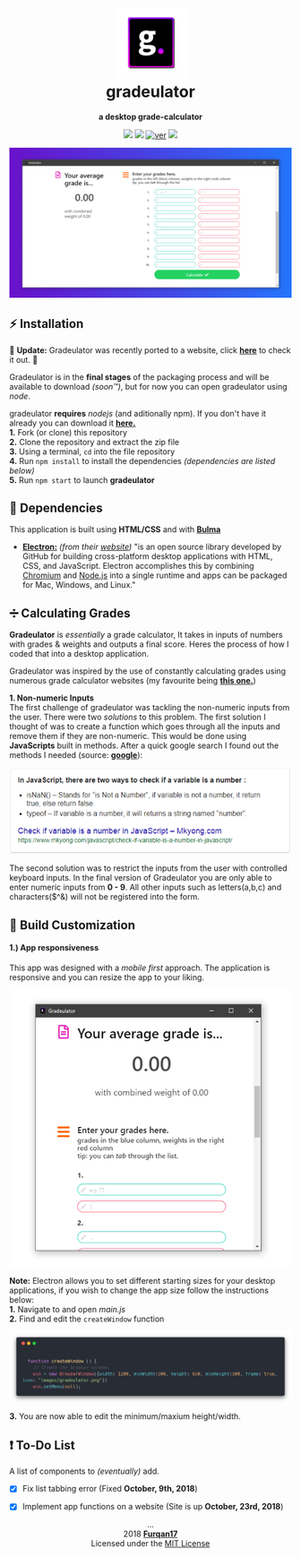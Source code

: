<h1 align="center">
  <img src="media/gradeulator%20icon/gradeulator.png" title="The gradeulator Logo" width="25%">
  <br> gradeulator
</h1>

<p align="center"> <b> a desktop grade-calculator </b> </p>

<p align="center">
  <a href="https://electronjs.org/"><img src="https://img.shields.io/badge/electron-2.0.8-8240ac.svg"></a>
  <a href="https://github.com/Furqan17/gradeulator/blob/master/package.json"><img src="https://img.shields.io/badge/version-1.0.1-40c123.svg"></a>
  <a href="https://technet.microsoft.com/en-us/library/bb496995.aspx"><img src="https://img.shields.io/badge/platform(s)-win64%20%7C%20osx-red.svg" alt="ver"></a>
  <a href="https://opensource.org/licenses/MIT"><img src="https://img.shields.io/badge/license-MIT-ff69b4.svg"></a>
</p>

<div align="center">
  <a href="https://raw.githubusercontent.com/Furqan17/gradeulator/master/media/gradeulator-src/calculate-purple-bg.PNG" target="_blank">
    <img src="https://raw.githubusercontent.com/Furqan17/gradeulator/master/media/gradeulator-src/calculate-purple-bg.PNG" title="Gradeulator-Electron">
  </a>
</div>

## :zap: Installation  
:tada: **Update:** Gradeulator was recently ported to a website, click **[here](https://furqan17.github.io/gradeulator)** to check it out. :tada:

Gradeulator is in the **final stages** of the packaging process and will be available to download *(soon™)*, but for now you can open gradeulator using *node*. 
  
gradeulator **requires** _nodejs_ (and aditionally npm). If you don't have it already you can download it **[here.](https://nodejs.org/en/)**  
**1.** Fork (or clone) this repository  
**2.** Clone the repository and extract the zip file  
**3.** Using a terminal, `cd` into the file repository  
**4.** Run `npm install` to install the dependencies *(dependencies are listed below)*  
**5.** Run `npm start` to launch **gradeulator**

## :open_file_folder: Dependencies
This application is built using **HTML/CSS** and with **[Bulma](https://bulma.io/)**

- **[Electron:](https://electronjs.org)** *(from their [website](https://electronjs.org/docs/tutorial/about))* "is an open source library developed by GitHub for building cross-platform desktop applications with HTML, CSS, and JavaScript. Electron accomplishes this by combining [Chromium](https://www.chromium.org/Home) and [Node.js](https://nodejs.org/en/) into a single runtime and apps can be packaged for Mac, Windows, and Linux."

## :heavy_division_sign: Calculating Grades
**Gradeulator** is *essentially* a grade calculator, It takes in inputs of numbers with grades & weights and outputs a final score. Heres the process of how I coded that into a desktop application.

Gradeulator was inspired by the use of constantly calculating grades using numerous grade calculator websites (my favourite being **[this one.](http://www.benegg.net/grade_calculator.html)**)

**1. Non-numeric Inputs**  
The first challenge of gradeulator was tackling the non-numeric inputs from the user. There were two *solutions* to this problem. The first solution I thought of was to create a function which goes through all the inputs and remove them if they are non-numeric. This would be done using **JavaScripts** built in methods. After a quick google search I found out the methods I needed (source: **[google](https://www.google.ca/)**): 
<p align="center">
  <a href="http://bfy.tw/KSjZ">
  <img src="https://raw.githubusercontent.com/Furqan17/gradeulator/master/media-calculate/javascript-google-search.PNG" title="just a google search">
  </a>
</p>

The second solution was to restrict the inputs from the user with controlled keyboard inputs. In the final version of Gradeulator you are only able to enter numeric inputs from **0 - 9**. All other inputs such as letters(a,b,c) and characters($^&) will not be registered into the form.  
## :wrench: Build Customization

#### 1.) App responsiveness
This app was designed with a *mobile first* approach. The application is responsive and you can resize the app to your liking.
<p align="center">
  <img src="https://raw.githubusercontent.com/Furqan17/gradeulator/master/media/gradeulator-src/white-bg/responsive-white-bg.PNG" title="Responsive gradeulator">
</p>

**Note:** Electron allows you to set different starting sizes for your desktop applications, if you wish to change the app size follow the instructions below:  
**1.** Navigate to and open *main.js*   
**2.** Find and edit the `createWindow` function
<p align="center">
  <img src="https://raw.githubusercontent.com/Furqan17/gradeulator/master/media/gradeulator-src/resize-mainjs.png" title="The file to edit">
</p>

**3.** You are now able to edit the minimum/maxium height/width.
                                                                                                             
## :heavy_exclamation_mark: To-Do List
A list of components to *(eventually)* add.
- [x] Fix list tabbing error (Fixed **October, 9th, 2018**)  
- [x] Implement app functions on a website (Site is up **October, 23rd, 2018**)


<p align="center"> ...
  <br>2018 <a href="https://github.com/Furqan17"><strong>Furqan17</strong></a>
  <br> Licensed under the <a href="https://github.com/Furqan17/crypto-desk/blob/master/LICENSE">MIT License</a>
</p>


